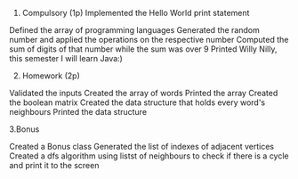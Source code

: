 1. Compulsory (1p)
Implemented the Hello World print statement

Defined the array of programming languages
Generated the random number and applied the operations on the respective number
Computed the sum of digits of that number while the sum was over 9
Printed Willy Nilly, this semester I will learn Java:)

2. Homework (2p)

Validated the inputs
Created the array of words
Printed the array
Created the boolean matrix
Created the data structure that holds every word's neighbours
Printed the data structure

3.Bonus

Created a Bonus class
Generated the list of indexes of adjacent vertices
Created a dfs algorithm using listst of neighbours to check if there is a cycle
and print it to the screen
